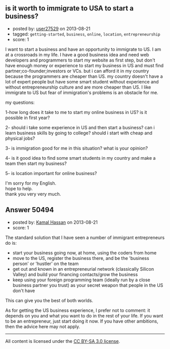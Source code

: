 ## is it worth to immigrate to USA to start a business?

- posted by: [user27529](https://stackexchange.com/users/-1/27529-user27529) on 2013-08-21
- tagged: `getting-started`, `business`, `online`, `location`, `entrepreneurship`
- score: 1

I want to start a business and have an opportunity to immigrate to US. I am at a crossroads in my life. I have a good business idea and need web developers and programmers to start my website as first step, but don't have enough money or experience to start my business in US and must find partner;co-founder;investors or VCs. but i can afford it in my country because the programmers are cheaper than US.
my country doesn't have a lot of expert people but have some smart student without experience and without entrepreneurship culture and are more cheaper than US. 
I like immigrate to US but fear of immigration's problems is an obstacle for me.

my questions:

1-how long does it take to me to start my online business in US? is it possible in first year?

2- should i take some experience in US and then start a business? can i learn business skills by going to college? should i start with cheap and physical jobs?

3- is immigration good for me in this situation? what is your opinion?

4- is it good idea to find some smart students in my country and make a team then start my business?

5- is location important for online business? 

I'm sorry for my English.   
hope to help.   
thank you very very much.


## Answer 50494

- posted by: [Kamal Hassan](https://stackexchange.com/users/-1/27332-kamal-hassan) on 2013-08-21
- score: 1

The standard solution that I have seen a number of immigrant entrepreneurs do is:

- start your business going now, at home, using the coders from home
- move to the US, register the business there, and be the 'business person' or 'hustler' on the team
- get out and known in an entrepreneurial network (classically Silicon Valley) and build your financing contacts/grow the business
- keep using your foreign programming team (ideally run by a close business partner you trust) as your secret weapon that people in the US don't have

This can give you the best of both worlds.

As for getting the US business experience, I prefer not to comment: it depends on you and what you want to do in the rest of your life. If you want to be an entrepreneur, just start doing it now. If you have other ambitions, then the advice here may not apply.



---

All content is licensed under the [CC BY-SA 3.0 license](https://creativecommons.org/licenses/by-sa/3.0/).
